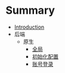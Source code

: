 # Summary

* [Introduction](README.md)
* 后端
    * 原生
      * [全局](background/native/global.md)
      * [初始化配置](background/native/global.md)
      * [账号登录](background/native/account_login.md)

